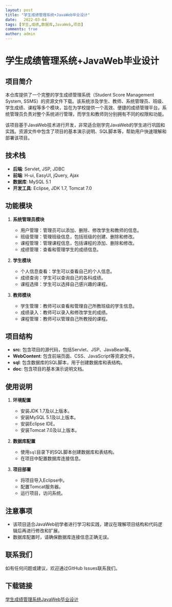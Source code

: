 ```yaml
---
layout: post
title: "学生成绩管理系统+JavaWeb毕业设计"
date:   2022-03-04
tags: [学生,成绩,数据库,JavaWeb,项目]
comments: true
author: admin
---
```

# 学生成绩管理系统+JavaWeb毕业设计

## 项目简介

本仓库提供了一个完整的学生成绩管理系统（Student Score Management System, SSMS）的资源文件下载。该系统涉及学生、教师、系统管理员、班级、学生成绩、课程等多个模块，旨在为学校提供一个高效、便捷的成绩管理平台。系统管理员负责对整个系统进行管理，而学生和教师则分别拥有不同的权限和功能。

该项目基于JavaWeb技术进行开发，非常适合刚学完JavaWeb的学生进行巩固和实践。资源文件中包含了项目的基本演示说明、SQL脚本等，帮助用户快速理解和部署该项目。

## 技术栈

- **后端**: Servlet, JSP, JDBC
- **前端**: H-ui, EasyUI, jQuery, Ajax
- **数据库**: MySQL 5.1
- **开发工具**: Eclipse, JDK 1.7, Tomcat 7.0

## 功能模块

1. **系统管理员模块**
   - 用户管理：管理员可以添加、删除、修改学生和教师的信息。
   - 班级管理：管理班级信息，包括班级的创建、删除和修改。
   - 课程管理：管理课程信息，包括课程的添加、删除和修改。
   - 成绩管理：查看和管理学生的成绩信息。

2. **学生模块**
   - 个人信息查看：学生可以查看自己的个人信息。
   - 成绩查询：学生可以查询自己的各科成绩。
   - 课程选择：学生可以选择自己感兴趣的课程。

3. **教师模块**
   - 学生管理：教师可以查看和管理自己所教班级的学生信息。
   - 成绩录入：教师可以录入和修改学生的成绩。
   - 课程管理：教师可以管理自己所教授的课程。

## 项目结构

- **src**: 包含项目的源代码，包括Servlet、JSP、JavaBean等。
- **WebContent**: 包含前端页面、CSS、JavaScript等资源文件。
- **sql**: 包含数据库的SQL脚本，用于创建数据库和表结构。
- **doc**: 包含项目的基本演示说明文档。

## 使用说明

1. **环境配置**
   - 安装JDK 1.7及以上版本。
   - 安装MySQL 5.1及以上版本。
   - 安装Eclipse IDE。
   - 安装Tomcat 7.0及以上版本。

2. **数据库配置**
   - 使用`sql`目录下的SQL脚本创建数据库和表结构。
   - 在项目中配置数据库连接信息。

3. **项目部署**
   - 将项目导入Eclipse中。
   - 配置Tomcat服务器。
   - 运行项目，访问系统。

## 注意事项

- 该项目适合JavaWeb初学者进行学习和实践，建议在理解项目结构和代码逻辑后再进行修改和扩展。
- 数据库配置时，请确保数据库连接信息正确无误。

## 联系我们

如有任何问题或建议，欢迎通过GitHub Issues联系我们。

## 下载链接

[学生成绩管理系统JavaWeb毕业设计](https://pan.quark.cn/s/c6ffbe788de7)